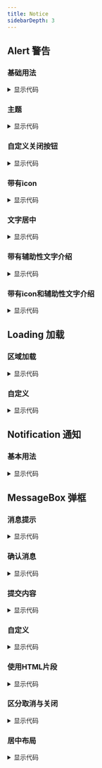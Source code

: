 ```yaml
---
title: Notice
sidebarDepth: 3
---
```

## Alert 警告

### 基础用法

<alert-base style="margin-top:24px" />

<details>
  <summary>显示代码</summary>

  <<< @/docs/.vuepress/documents/alert/base.md
</details>

### 主题

<alert-theme style="margin-top:24px" />

<details>
  <summary>显示代码</summary>

  <<< @/docs/.vuepress/documents/alert/theme.md
</details>

### 自定义关闭按钮

<alert-diy-close-btn style="margin-top:24px" />

<details>
  <summary>显示代码</summary>

  <<< @/docs/.vuepress/documents/alert/diy-close-btn.md
</details>

### 带有icon

<alert-has-icon style="margin-top:24px" />

<details>
  <summary>显示代码</summary>

  <<< @/docs/.vuepress/documents/alert/has-icon.md
</details>

### 文字居中

<alert-center style="margin-top:24px" />

<details>
  <summary>显示代码</summary>

  <<< @/docs/.vuepress/documents/alert/center.md
</details>

### 带有辅助性文字介绍

<alert-auxiliary-text style="margin-top:24px" />

<details>
  <summary>显示代码</summary>

  <<< @/docs/.vuepress/documents/alert/auxiliary-text.md
</details>

### 带有icon和辅助性文字介绍

<alert-icon-auxiliary-text style="margin-top:24px" />

<details>
  <summary>显示代码</summary>

  <<< @/docs/.vuepress/documents/alert/icon-auxiliary-text.md
</details>


## Loading 加载

### 区域加载

<loading-common style="margin-top:24px" />

<details>
  <summary>显示代码</summary>

  <<< @/docs/.vuepress/documents/loading/common.md
</details>

### 自定义

<loading-diy style="margin-top:24px" />

<details>
  <summary>显示代码</summary>

  <<< @/docs/.vuepress/documents/loading/diy.md
</details>


## Notification 通知
### 基本用法

<notification-base style="margin-top:24px" />

<details>
  <summary>显示代码</summary>

  <<< @/docs/.vuepress/documents/notification/base.md
</details>

## MessageBox 弹框
### 消息提示

<message-box-tips style="margin-top:24px" />

<details>
  <summary>显示代码</summary>

  <<< @/docs/.vuepress/documents/message-box/tips.md
</details>

### 确认消息

<message-box-confirm style="margin-top:24px" />

<details>
  <summary>显示代码</summary>

  <<< @/docs/.vuepress/documents/message-box/confirm.md
</details>

### 提交内容

<message-box-commit style="margin-top:24px" />

<details>
  <summary>显示代码</summary>

  <<< @/docs/.vuepress/documents/message-box/commit.md
</details>

### 自定义

<message-box-diy style="margin-top:24px" />

<details>
  <summary>显示代码</summary>

  <<< @/docs/.vuepress/documents/message-box/diy.md
</details>

### 使用HTML片段

<message-box-html style="margin-top:24px" />

<details>
  <summary>显示代码</summary>

  <<< @/docs/.vuepress/documents/message-box/html.md
</details>

### 区分取消与关闭

<message-box-distinguish style="margin-top:24px" />

<details>
  <summary>显示代码</summary>

  <<< @/docs/.vuepress/documents/message-box/distinguish.md
</details>

### 居中布局

<message-box-center style="margin-top:24px" />

<details>
  <summary>显示代码</summary>

  <<< @/docs/.vuepress/documents/message-box/center.md
</details>

